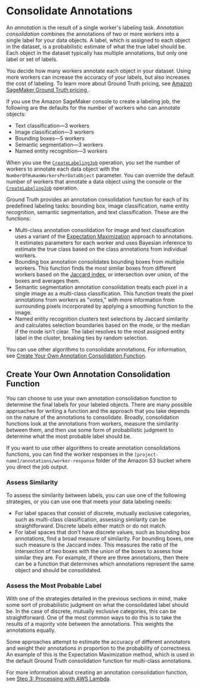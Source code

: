 # Consolidate Annotations<a name="sms-annotation-consolidation"></a>

An *annotation* is the result of a single worker's labeling task\. *Annotation consolidation* combines the annotations of two or more workers into a single label for your data objects\. A label, which is assigned to each object in the dataset, is a probabilistic estimate of what the true label should be\. Each object in the dataset typically has multiple annotations, but only one label or set of labels\.

You decide how many workers annotate each object in your dataset\. Using more workers can increase the accuracy of your labels, but also increases the cost of labeling\. To learn more about Ground Truth pricing, see [Amazon SageMaker Ground Truth pricing ](http://aws.amazon.com/sagemaker/groundtruth/pricing/)\.

If you use the Amazon SageMaker console to create a labeling job, the following are the defaults for the number of workers who can annotate objects: 
+ Text classification—3 workers
+ Image classification—3 workers
+ Bounding boxes—5 workers
+ Semantic segmentation—3 workers
+ Named entity recognition—3 workers

When you use the [ `CreateLabelingJob`](https://docs.aws.amazon.com/sagemaker/latest/APIReference/API_CreateLabelingJob.html) operation, you set the number of workers to annotate each data object with the `NumberOfHumanWorkersPerDataObject` parameter\. You can override the default number of workers that annotate a data object using the console or the [ `CreateLabelingJob`](https://docs.aws.amazon.com/sagemaker/latest/APIReference/API_CreateLabelingJob.html) operation\.

Ground Truth provides an annotation consolidation function for each of its predefined labeling tasks: bounding box, image classification, name entity recognition, semantic segmentation, and text classification\. These are the functions:
+ Multi\-class annotation consolidation for image and text classification uses a variant of the [Expectation Maximization](https://en.wikipedia.org/wiki/Expectation-maximization_algorithm) approach to annotations\. It estimates parameters for each worker and uses Bayesian inference to estimate the true class based on the class annotations from individual workers\. 
+ Bounding box annotation consolidates bounding boxes from multiple workers\. This function finds the most similar boxes from different workers based on the [Jaccard index](https://en.wikipedia.org/wiki/Jaccard_index), or intersection over union, of the boxes and averages them\. 
+ Semantic segmentation annotation consolidation treats each pixel in a single image as a multi\-class classification\. This function treats the pixel annotations from workers as "votes," with more information from surrounding pixels incorporated by applying a smoothing function to the image\.
+ Named entity recognition clusters text selections by Jaccard similarity and calculates selection boundaries based on the mode, or the median if the mode isn't clear\. The label resolves to the most assigned entity label in the cluster, breaking ties by random selection\.

You can use other algorithms to consolidate annotations\. For information, see [Create Your Own Annotation Consolidation Function](#consolidation-lambda)\. 

## Create Your Own Annotation Consolidation Function<a name="consolidation-lambda"></a>

You can choose to use your own annotation consolidation function to determine the final labels for your labeled objects\. There are many possible approaches for writing a function and the approach that you take depends on the nature of the annotations to consolidate\. Broadly, consolidation functions look at the annotations from workers, measure the similarity between them, and then use some form of probabilistic judgment to determine what the most probable label should be\.

If you want to use other algorithms to create annotation consolidations functions, you can find the worker responses in the `[project-name]/annotations/worker-response` folder of the Amazon S3 bucket where you direct the job output\.

### Assess Similarity<a name="consolidation-assessing"></a>

To assess the similarity between labels, you can use one of the following strategies, or you can use one that meets your data labeling needs:
+ For label spaces that consist of discrete, mutually exclusive categories, such as multi\-class classification, assessing similarity can be straightforward\. Discrete labels either match or do not match\. 
+ For label spaces that don't have discrete values, such as bounding box annotations, find a broad measure of similarity\. For bounding boxes, one such measure is the Jaccard index\. This measures the ratio of the intersection of two boxes with the union of the boxes to assess how similar they are\. For example, if there are three annotations, then there can be a function that determines which annotations represent the same object and should be consolidated\.

### Assess the Most Probable Label<a name="consolidation-probable-label"></a>

With one of the strategies detailed in the previous sections in mind, make some sort of probabilistic judgment on what the consolidated label should be\. In the case of discrete, mutually exclusive categories, this can be straightforward\. One of the most common ways to do this is to take the results of a majority vote between the annotations\. This weights the annotations equally\. 

Some approaches attempt to estimate the accuracy of different annotators and weight their annotations in proportion to the probability of correctness\. An example of this is the Expectation Maximization method, which is used in the default Ground Truth consolidation function for multi\-class annotations\. 

For more information about creating an annotation consolidation function, see [Step 3: Processing with AWS Lambda](sms-custom-templates-step3.md)\.